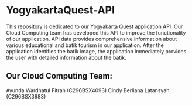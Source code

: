 # YogyakartaQuest-API
This repository is dedicated to our Yogyakarta Quest application API. Our Cloud Computing team has developed this API to improve the functionality of our application. API data provides comprehensive information about various educational and batik tourism in our application. After the application identifies the batik image, the application immediately provides the user with detailed information about the batik.
<br />

## Our Cloud Computing Team:
Ayunda Wardhatul Fitrah (C296BSX4093)
Cindy Berliana Latansyah (C296BSX3983)
<br />